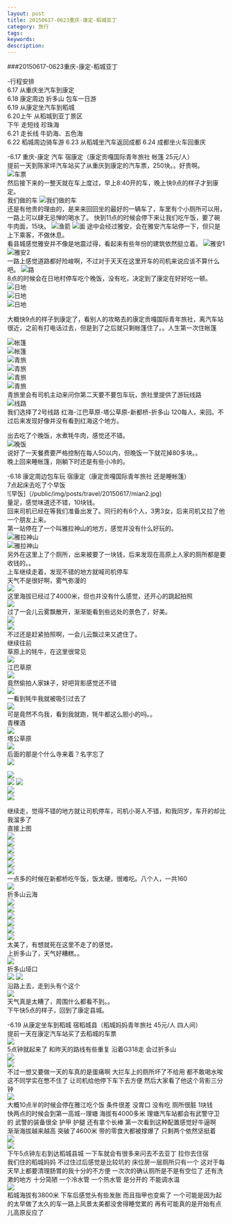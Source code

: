 ```yaml
---
layout: post
title: 20150617-0623重庆-康定-稻城亚丁
category: 旅行
tags:
keywords:
description:
---
```


###20150617-0623重庆-康定-稻城亚丁

-行程安排  
6.17 从重庆坐汽车到康定  
6.18 康定周边 折多山 包车一日游  
6.19 从康定坐汽车到稻城  
6.20上午 从稻城到亚丁景区  
       下午 走短线 珍珠海  
6.21 走长线 牛奶海、五色海  
6.22 稻城周边骑车游
6.23 从稻城坐汽车返回成都
6.24 成都坐火车回重庆  



-6.17  重庆-康定 汽车 宿康定（康定贡嘎国际青年旅社 帐篷 25元/人）  
提前一天到陈家坪汽车站买了从重庆到康定的汽车票，250块。。好贵啊。  
![车票](/public/img/posts/travel/20150617/chepiao.jpg)  
然后接下来的一整天就在车上度过，早上8:40开的车，晚上快9点的样子才到康定。  
我们做的车
![我们做的车](/public/img/posts/travel/20150617/che.jpg)  
还是有他贵的理由的，是来来回回坐的最好的一辆车了，车里有个小厕所可以用，一路上可以肆无忌惮的喝水了。
快到11点的时候会停下来让我们吃午饭，要了碗牛肉面，15块。
![渔箭](/public/img/posts/travel/20150617/yujian.jpg)
![面](/public/img/posts/travel/20150617/mian.jpg)
途中会经过雅安，会在雅安汽车站停一下，但只是上下乘客，不做休息。  
看县城感觉雅安并不像是地震过得，看起来有些年份的建筑依然挺立着。
![雅安1](/public/img/posts/travel/20150617/yaan1.jpg)  
![雅安2](/public/img/posts/travel/20150617/yaan2.jpg)  
一路上感觉道路都好险峻啊，不过对于天天在这里开车的司机来说应该不算什么吧。
![路](/public/img/posts/travel/20150617/lu.jpg)  
8点的时候会在日地村停车吃个晚饭，没有吃，决定到了康定在好好吃一顿。  
![日地](/public/img/posts/travel/20150617/ridi.jpg)  
![日地](/public/img/posts/travel/20150617/ridi2.jpg)  
![日地](/public/img/posts/travel/20150617/ridi3.jpg)  

大概快9点的样子到康定了，看别人的攻略去的康定贡嘎国际青年旅社，离汽车站很近，之前有打电话过去，但是到了之后就只剩帐篷住了。。人生第一次住帐篷  

 
![帐篷](/public/img/posts/travel/20150617/zhangpeng.jpg)  
![帐篷](/public/img/posts/travel/20150617/zhangpeng2.jpg)  
![青旅](/public/img/posts/travel/20150617/qinglv.jpg)  
![青旅](/public/img/posts/travel/20150617/qinglv2.jpg)  
![青旅](/public/img/posts/travel/20150617/qinglv3.jpg)  
![青旅](/public/img/posts/travel/20150617/qinglv4.jpg)  
青旅里会有司机主动来问你第二天要不要包车玩，旅社里提供了游玩线路  
![线路](/public/img/posts/travel/20150617/xianlu.jpg)  
我们选择了2号线路 红海-江巴草原-塔公草原-新都桥-折多山 120每人，来回。不过后来发现好像并没有看到红海这个地方。  

出去吃了个晚饭，水煮牦牛肉，感觉还不错。  
![晚饭](/public/img/posts/travel/20150617/wanfan.jpg)  
说好了一天餐费要严格控制在每人50以内，但晚饭一下就花掉80多块。。  
晚上回来睡帐篷，刚躺下时还是有些小冷的。  

-6.18  康定周边包车玩 宿康定（康定贡嘎国际青年旅社 还是睡帐篷）  
7点起床去吃了个早饭  
![早饭]（/public/img/posts/travel/20150617/mian2.jpg)  
量足，感觉味道还不错，10块钱。  
回来司机已经在等我们准备出发了。同行的有6个人，3男3女，后来司机又拉了他一个朋友上来。  
第一站停在了一个叫雅拉神山的地方，感觉并没有什么好玩的。  
![雅拉神山](/public/img/posts/travel/20150617/yalashenshan.jpg)  
![雅拉神山](/public/img/posts/travel/20150617/yalashenshan2.jpg)  
另外在这里上了个厕所，出来被要了一块钱，后来发现在高原上人家的厕所都是要收钱的。。  
上车继续走着，发现不错的地方就喊司机停车  
天气不是很好啊，雾气弥漫的  
![](/public/img/posts/travel/20150617/jing1.jpg)  
这里海拔已经过了4000米，但也并没有什么感觉，还开心的跳起拍照  
![](/public/img/posts/travel/20150617/haiba.jpg)  
过了一会儿云雾飘散开，渐渐能看到些远处的景色了，好美。  
![](/public/img/posts/travel/20150617/jing2.jpg)  
![](/public/img/posts/travel/20150617/jing3.jpg)  
不过还是赶紧拍照啊，一会儿云飘过来又遮住了。  
继续往前  
草原上的牦牛，在这里很常见  
![](/public/img/posts/travel/20150617/maoniu.jpg)  
江巴草原  
![](/public/img/posts/travel/20150617/jing4.jpg)  
竟然偷拍人家妹子，好吧背影感觉还不错  
![](/public/img/posts/travel/20150617/meizi.jpg)  
一看到牦牛我就被吸引过去了  
![](/public/img/posts/travel/20150617/niu.jpg)  
可是竟然不鸟我，看到我就跑，牦牛都这么胆小的吗。。  
青稞酒  
![](/public/img/posts/travel/20150617/qingkejiu.jpg)  
塔公草原  
![](/public/img/posts/travel/20150617/tagongcaoyuan.jpg)  
后面的那是个什么寺来着？名字忘了  
![](/public/img/posts/travel/20150617/simiao.jpg)  
 
![](/public/img/posts/travel/20150617/jing6.jpg)  
![](/public/img/posts/travel/20150617/jing7.jpg)
![](/public/img/posts/travel/20150617/jing8.jpg)  
![](/public/img/posts/travel/20150617/jing9.jpg)  
![](/public/img/posts/travel/20150617/jing10.jpg)    

继续走，觉得不错的地方就让司机停车，司机小哥人不错，和我同岁，车开的却比我溜多了  
直接上图  
![](/public/img/posts/travel/20150617/j1.jpg)  
![](/public/img/posts/travel/20150617/j2.jpg)  
![](/public/img/posts/travel/20150617/j3.jpg)  
![](/public/img/posts/travel/20150617/j4.jpg)  
![](/public/img/posts/travel/20150617/j5.jpg)  
![](/public/img/posts/travel/20150617/j6.jpg)    
一点多的时候在新都桥吃午饭，饭太硬，很难吃。八个人，一共160  
![](/public/img/posts/travel/20150617/j7.jpg)  
折多山云海  
![](/public/img/posts/travel/20150617/zheduoshan.jpg)  
![](/public/img/posts/travel/20150617/zheduoshan2.jpg)  
![](/public/img/posts/travel/20150617/zheduoshan3.jpg)  
![](/public/img/posts/travel/20150617/zheduoshan4.jpg)  
![](/public/img/posts/travel/20150617/zheduoshan5.jpg)  
![](/public/img/posts/travel/20150617/zheduoshan6.jpg)  
太美了，有想就死在这里不走了的感觉。  
上折多山了，天气好糟糕。。  
![](/public/img/posts/travel/20150617/zheduoshan7.jpg)  
折多山垭口  
![](/public/img/posts/travel/20150617/yakou.jpg) 
![](/public/img/posts/travel/20150617/yakou2.jpg)   
沿路上去，走到头有个这个  
![](/public/img/posts/travel/20150617/yakou3.jpg)  
天气真是太糟了，周围什么都看不到。。  
下午快5点的样子，回到了康定县城。  

-6.19 从康定坐车到稻城 宿稻城县（稻城妈妈青年旅社 45元/人 四人间）  
提前一天在康定汽车站买了去稻城的车票  
![](/public/img/posts/travel/20150617/chepiao2.jpg)  
5点钟就起来了 和昨天的路线有些重复 沿着G318走 会过折多山  
![](/public/img/posts/travel/20150617/lushang.jpg)  
![](/public/img/posts/travel/20150617/lushang2.jpg)  
不过一想又要做一天的车真的是蛋痛啊 大拦车上的厕所坏了不给用 都不敢喝水唉  
这不同学实在憋不住了 让司机给他停下车下去方便 然后大家看了他这个背影三分钟  
![](/public/img/posts/travel/20150617/saniao.jpg)  
大概10点半的时候会停在雅江吃个饭 条件很差 没胃口 没有吃 厕所很脏 1块钱  
快两点的时候会到第一高城--理塘 海拔有4000多米 理塘汽车站都会有武警守卫的 武警的装备很全 护甲 护腿 还有拿个长棒 第一次看到这种配置感觉好牛逼啊  
渐渐海拔越来越高 突破了4600米 带的零食大都被撑爆了 只剩两个依然坚挺着  
![](/public/img/posts/travel/20150617/lingshi.jpg)  
![](/public/img/posts/travel/20150617/lingshi2.jpg)  
下午5点钟左右到达稻城县城 一下车就会有很多来问去不去亚丁 拉你去住宿  
我们住的稻城妈妈 不过住过后感觉是比较坑的 床位房一层厕所只有一个 这对于每天早上都要清理肠胃的我十分的不方便 一次次的确认厕所是不是有空位了 还有洗漱的地方 十分简陋 一个冷水管 一个热水管 是分开的 不能调水温  
![](/public/img/posts/travel/20150617/daochengmama.jpg)  
稻城海拔有3800米 下车后感觉头有些发胀 而且指甲也变紫了 一个可能是因为起的太早做了太久的车一路上风景太美都没舍得睡觉累的 再有可能真的是开始有点儿高原反应了

 

























